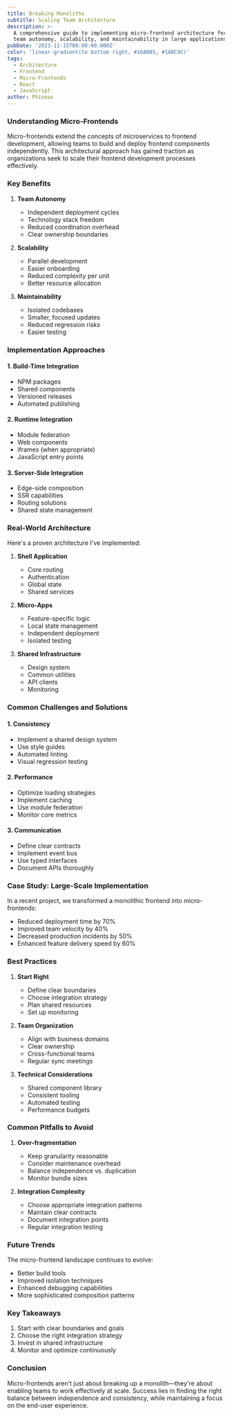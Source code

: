```yaml
---
title: Breaking Monoliths
subtitle: Scaling Team Architecture
description: >-
  A comprehensive guide to implementing micro-frontend architecture for better
  team autonomy, scalability, and maintainability in large applications.
pubDate: '2023-11-15T00:00:00.000Z'
color: 'linear-gradient(to bottom right, #16A085, #1ABC9C)'
tags:
  - Architecture
  - Frontend
  - Micro-Frontends
  - React
  - JavaScript
author: Phineas
---
```


### Understanding Micro-Frontends

Micro-frontends extend the concepts of microservices to frontend development, allowing teams to build and deploy frontend components independently. This architectural approach has gained traction as organizations seek to scale their frontend development processes effectively.

### Key Benefits

1. **Team Autonomy**
   - Independent deployment cycles
   - Technology stack freedom
   - Reduced coordination overhead
   - Clear ownership boundaries

2. **Scalability**
   - Parallel development
   - Easier onboarding
   - Reduced complexity per unit
   - Better resource allocation

3. **Maintainability**
   - Isolated codebases
   - Smaller, focused updates
   - Reduced regression risks
   - Easier testing

### Implementation Approaches

#### 1. Build-Time Integration
- NPM packages
- Shared components
- Versioned releases
- Automated publishing

#### 2. Runtime Integration
- Module federation
- Web components
- iframes (when appropriate)
- JavaScript entry points

#### 3. Server-Side Integration
- Edge-side composition
- SSR capabilities
- Routing solutions
- Shared state management

### Real-World Architecture

Here's a proven architecture I've implemented:

1. **Shell Application**
   - Core routing
   - Authentication
   - Global state
   - Shared services

2. **Micro-Apps**
   - Feature-specific logic
   - Local state management
   - Independent deployment
   - Isolated testing

3. **Shared Infrastructure**
   - Design system
   - Common utilities
   - API clients
   - Monitoring

### Common Challenges and Solutions

#### 1. Consistency
- Implement a shared design system
- Use style guides
- Automated linting
- Visual regression testing

#### 2. Performance
- Optimize loading strategies
- Implement caching
- Use module federation
- Monitor core metrics

#### 3. Communication
- Define clear contracts
- Implement event bus
- Use typed interfaces
- Document APIs thoroughly

### Case Study: Large-Scale Implementation

In a recent project, we transformed a monolithic frontend into micro-frontends:
- Reduced deployment time by 70%
- Improved team velocity by 40%
- Decreased production incidents by 50%
- Enhanced feature delivery speed by 60%

### Best Practices

1. **Start Right**
   - Define clear boundaries
   - Choose integration strategy
   - Plan shared resources
   - Set up monitoring

2. **Team Organization**
   - Align with business domains
   - Clear ownership
   - Cross-functional teams
   - Regular sync meetings

3. **Technical Considerations**
   - Shared component library
   - Consistent tooling
   - Automated testing
   - Performance budgets

### Common Pitfalls to Avoid

1. **Over-fragmentation**
   - Keep granularity reasonable
   - Consider maintenance overhead
   - Balance independence vs. duplication
   - Monitor bundle sizes

2. **Integration Complexity**
   - Choose appropriate integration patterns
   - Maintain clear contracts
   - Document integration points
   - Regular integration testing

### Future Trends

The micro-frontend landscape continues to evolve:
- Better build tools
- Improved isolation techniques
- Enhanced debugging capabilities
- More sophisticated composition patterns

### Key Takeaways

1. Start with clear boundaries and goals
2. Choose the right integration strategy
3. Invest in shared infrastructure
4. Monitor and optimize continuously

### Conclusion

Micro-frontends aren't just about breaking up a monolith—they're about enabling teams to work effectively at scale. Success lies in finding the right balance between independence and consistency, while maintaining a focus on the end-user experience.
